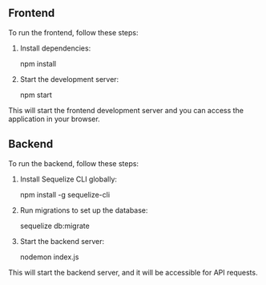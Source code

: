 

## Frontend

To run the frontend, follow these steps:

1. Install dependencies:

    npm install

2. Start the development server:

    npm start

This will start the frontend development server and you can access the application in your browser.

## Backend

To run the backend, follow these steps:

1. Install Sequelize CLI globally:

    npm install -g sequelize-cli

2. Run migrations to set up the database:

    sequelize db:migrate

3. Start the backend server:

    nodemon index.js

This will start the backend server, and it will be accessible for API requests.

